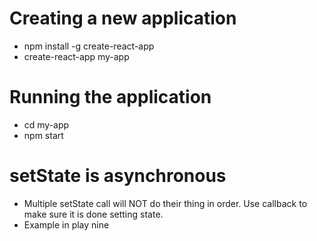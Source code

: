 # Creating a new application
- npm install -g create-react-app
- create-react-app my-app

# Running the application
- cd my-app
- npm start

# setState is asynchronous
- Multiple setState call will NOT do their thing in order. Use callback to make sure it is done setting state.
- Example in play nine
